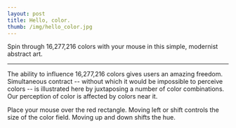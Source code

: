```yaml
---
layout: post
title: Hello, color.
thumb: /img/hello_color.jpg
---
```


Spin through 16,277,216 colors with your mouse in this simple, modernist abstract art.

---
<script src="//scott.ai/js/hello_color.js"></script>
<div id="hello-color-canvas">
</div>

The ability to influence 16,277,216 colors gives users an amazing freedom.   Simultaneous contract -- without
which it would be impossible to perceive colors -- is illustrated here by juxtaposing a number of color
combinations.  Our perception of color is affected by colors near it. 

Place your mouse over the red rectangle.  Moving left or shift controls
the size of the color field.  Moving up and down shifts the hue.


